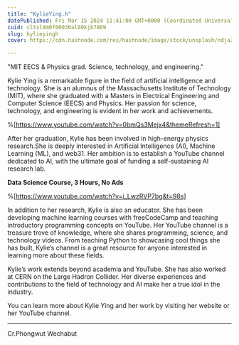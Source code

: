 ```yaml
---
title: "KylieYing.h"
datePublished: Fri Mar 15 2024 11:41:00 GMT+0000 (Coordinated Universal Time)
cuid: cltsl8m0f00030al80kjb7869
slug: kylieyingh
cover: https://cdn.hashnode.com/res/hashnode/image/stock/unsplash/ndja2LJ4IcM/upload/1ba13936be8ca0716e38658b3aa02f40.jpeg

---
```


"MIT EECS & Physics grad. Science, technology, and engineering."

Kylie Ying is a remarkable figure in the field of artificial intelligence and technology. She is an alumnus of the Massachusetts Institute of Technology (MIT), where she graduated with a Masters in Electrical Engineering and Computer Science (EECS) and Physics. Her passion for science, technology, and engineering is evident in her work and achievements.

%[https://www.youtube.com/watch?v=0bmQs3Mejx4&themeRefresh=1] 

After her graduation, Kylie has been involved in high-energy physics research.She is deeply interested in Artificial Intelligence (AI), Machine Learning (ML), and web31. Her ambition is to establish a YouTube channel dedicated to AI, with the ultimate goal of funding a self-sustaining AI research lab.

**Data Science Course, 3 Hours, No Ads**

%[https://www.youtube.com/watch?v=i_LwzRVP7bg&t=98s] 

In addition to her research, Kylie is also an educator. She has been developing machine learning courses with freeCodeCamp and teaching introductory programming concepts on YouTube. Her YouTube channel is a treasure trove of knowledge, where she shares programming, science, and technology videos. From teaching Python to showcasing cool things she has built, Kylie’s channel is a great resource for anyone interested in learning more about these fields.

Kylie’s work extends beyond academia and YouTube. She has also worked at CERN on the Large Hadron Collider. Her diverse experiences and contributions to the field of technology and AI make her a true idol in the industry.

You can learn more about Kylie Ying and her work by visiting her website or her YouTube channel.

---

Cr.Phongwut Wechabut